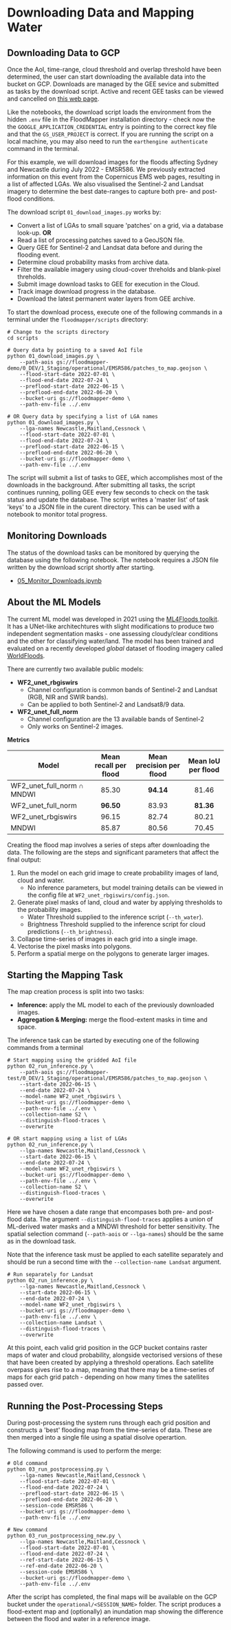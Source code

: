 # Downloading Data and Mapping Water


## Downloading Data to GCP

Once the AoI, time-range, cloud threshold and overlap threshold have
been determined, the user can start downloading the available data
into the bucket on GCP. Downloads are managed by the GEE sevice and
submitted as tasks by the download script. Active and recent GEE tasks
can be viewed and cancelled on [this web
page](https://code.earthengine.google.com/tasks).

Like the notebooks, the download script loads the environment from the
hidden ```.env``` file in the FloodMapper installation directory -
check now the the ```GOOGLE_APPLICATION_CREDENTIAL``` entry is
pointing to the correct key file and that the ```GS_USER_PROJECT``` is
correct. If you are running the script on a local machine, you may
also need to run the ```earthengine authenticate``` command in the
terminal.

For this example, we will download images for the floods affecting
Sydney and Newcastle during July 2022 - EMSR586. We previously
extracted information on this event from the Copernicus EMS web pages,
resulting in a list of affected LGAs. We also visualised the
Sentinel-2 and Landsat imagery to determine the best date-ranges to
capture both pre- and post-flood conditions.

The download script ```01_download_images.py``` works by:

 * Convert a list of LGAs to small square 'patches' on a grid, via
   a database look-up.
   **OR**
 * Read a list of processing patches saved to a GeoJSON file.
 * Query GEE for Sentinel-2 and Landsat data before and during the
   flooding event.
 * Determine cloud probability masks from archive data.
 * Filter the available imagery using cloud-cover threholds and
   blank-pixel threholds.
 * Submit image download tasks to GEE for execution in the Cloud.
 * Track image download progress in the database.
 * Download the latest permanent water layers from GEE archive.

To start the download process, execute one of the following commands
in a terminal under the ```floodmapper/scripts``` directory:

```
# Change to the scripts directory
cd scripts

# Query data by pointing to a saved AoI file
python 01_download_images.py \
    --path-aois gs://floodmapper-demo/0_DEV/1_Staging/operational/EMSR586/patches_to_map.geojson \
    --flood-start-date 2022-07-01 \
    --flood-end-date 2022-07-24 \
    --preflood-start-date 2022-06-15 \
    --preflood-end-date 2022-06-20 \
    --bucket-uri gs://floodmapper-demo \
    --path-env-file ../.env

# OR Query data by specifying a list of LGA names
python 01_download_images.py \
    --lga-names Newcastle,Maitland,Cessnock \
    --flood-start-date 2022-07-01 \
    --flood-end-date 2022-07-24 \
    --preflood-start-date 2022-06-15 \
    --preflood-end-date 2022-06-20 \
    --bucket-uri gs://floodmapper-demo \
    --path-env-file ../.env
```

The script will submit a list of tasks to GEE, which accomplishes most
of the downloads in the background. After submitting all tasks, the
script continues running, polling GEE every few seconds to check on the
task status and update the database. The script writes a 'master list'
of task 'keys' to a JSON file in the curent directory. This can be
used with a notebook to monitor total progress.


## Monitoring Downloads

The status of the download tasks can be monitored by querying the
database using the following notebook. The notebook requires a JSON
file written by the download script shortly after starting.

* [05_Monitor_Downloads.ipynb](05_Monitor_Downloads.ipynb)


## About the ML Models

The current ML model was developed in 2021 using the [ML4Floods
toolkit](https://github.com/spaceml-org/ml4floods). It has a UNet-like
architechtures with slight modifications to produce two independent
segmentation masks - one assessing cloudy/clear conditions and the
other for classifying water/land. The model has been trained and
evaluated on a recently developed *global* dataset of flooding imagery
called
[WorldFloods](https://www.nature.com/articles/s41598-021-86650-z/]).

There are currently two available public models:

* **WF2_unet_rbgiswirs**
  - Channel configuration is common bands of Sentinel-2 and Landsat (RGB,
    NIR and SWIR bands).
  - Can be applied to both Sentinel-2 and Landsat8/9 data.
* **WF2_unet_full_norm**
  - Channel configuration are the 13 available bands of Sentinel-2
  - Only works on Sentinel-2 images.

**Metrics**

| Model           | Mean recall per flood | Mean precision per flood | Mean IoU per flood |
|-----------------|:-----------------------:|:--------------------------:|:--------------------:|
| WF2_unet_full_norm ∩ MNDWI | 85.30                 | **94.14**        | 81.46              |
| WF2_unet_full_norm           | **96.50**     | 83.93                    | **81.36**              |
| WF2_unet_rbgiswirs      | 96.15                 | 82.74                    | 80.21              |
| MNDWI           | 85.87                 | 80.56                    | 70.45              |


Creating the flood map involves a series of steps after downloading
the data. The following are the steps and significant parameters that
affect the final output:

 1. Run the model on each grid image to create probability images of
    land, cloud and water.
    * No inference parameters, but model training details can be viewed
      in the config file at ```WF2_unet_rbgiswirs/config.json```.
 1. Generate pixel masks of land, cloud and water by applying
  thresholds to the probability images.
    * Water Threshold supplied to the inference script (```--th_water```).
    * Brightness Threshold supplied to the inference script for cloud
    predictions (```--th_brightness```).
 1. Collapse time-series of images in each grid into a single image.
 1. Vectorise the pixel masks into polygons.
 1. Perform a spatial merge on the polygons to generate larger images.


## Starting the Mapping Task

The map creation process is split into two tasks:

 * **Inference:** apply the ML model to each of the previously
    downloaded images.
 * **Aggregation & Merging:** merge the flood-extent masks in time and
     space.

The inference task can be started by executing one of the following
commands from a terminal


```
# Start mapping using the gridded AoI file
python 02_run_inference.py \
    --path-aois gs://floodmapper-test/0_DEV/1_Staging/operational/EMSR586/patches_to_map.geojson \
    --start-date 2022-06-15 \
    --end-date 2022-07-24 \
    --model-name WF2_unet_rbgiswirs \
    --bucket-uri gs://floodmapper-demo \
    --path-env-file ../.env \
    --collection-name S2 \
    --distinguish-flood-traces \
    --overwrite

# OR start mapping using a list of LGAs
python 02_run_inference.py \
    --lga-names Newcastle,Maitland,Cessnock \
    --start-date 2022-06-15 \
    --end-date 2022-07-24 \
    --model-name WF2_unet_rbgiswirs \
    --bucket-uri gs://floodmapper-demo \
    --path-env-file ../.env \
    --collection-name S2 \
    --distinguish-flood-traces \
    --overwrite
```

Here we have chosen a date range that encompases both pre- and
post-flood data. The argument ```--distinguish-flood-traces``` applies
a union of ML-derived water masks and a MNDWI threshold for better
sensitivity. The spatial selection command (```--path-aois``` or
```--lga-names```) should be the same as in the download task.

Note that the inference task must be applied to each
satellite separately and should be run a second time with the
```--collection-name Landsat``` argument.

```
# Run separately for Landsat
python 02_run_inference.py \
    --lga-names Newcastle,Maitland,Cessnock \
    --start-date 2022-06-15 \
    --end-date 2022-07-24 \
    --model-name WF2_unet_rbgiswirs \
    --bucket-uri gs://floodmapper-demo \
    --path-env-file ../.env \
    --collection-name Landsat \
    --distinguish-flood-traces \
    --overwrite
```

At this point, each valid grid position in the GCP bucket contains
raster maps of water and cloud probability, alongside vectorised
versions of these that have been created by applying a threshold
operations. Each satellite overpass gives rise to a map, meaning that
there may be a time-series of maps for each grid patch - depending on
how many times the satellites passed over.


## Running the Post-Processing Steps

During post-processing the system runs through each grid position and
constructs a 'best' flooding map from the time-series of data. These
are then merged into a single file using a spatial disolve operartion.

The following command is used to perform the merge:

```
# Old command
python 03_run_postprocessing.py \
    --lga-names Newcastle,Maitland,Cessnock \
    --flood-start-date 2022-07-01 \
    --flood-end-date 2022-07-24 \
    --preflood-start-date 2022-06-15 \
    --preflood-end-date 2022-06-20 \
    --session-code EMSR586 \
    --bucket-uri gs://floodmapper-demo \
    --path-env-file ../.env

# New command
python 03_run_postprocessing_new.py \
    --lga-names Newcastle,Maitland,Cessnock \
    --flood-start-date 2022-07-01 \
    --flood-end-date 2022-07-24 \
    --ref-start-date 2022-06-15 \
    --ref-end-date 2022-06-20 \
    --session-code EMSR586 \
    --bucket-uri gs://floodmapper-demo \
    --path-env-file ../.env
```

After the script has completed, the final maps will be available on
the GCP bucket under the ```operational/<SESSION_NAME>``` folder. The
script produces a flood-extent map and (optionally) an inundation map
showing the difference between the flood and water in a reference
image.
